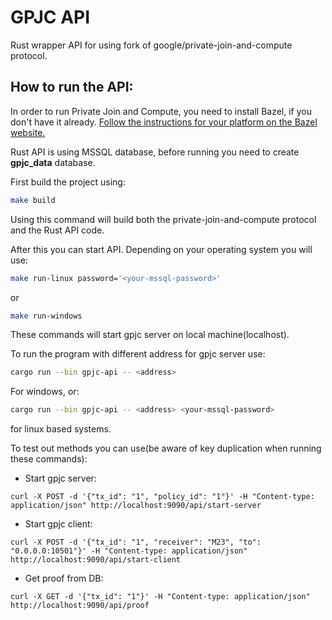 # GPJC API

Rust wrapper API for using fork of google/private-join-and-compute protocol.

## How to run the API:

In order to run Private Join and Compute, you need to install Bazel, if you
don't have it already.
[Follow the instructions for your platform on the Bazel website.](https://docs.bazel.build/versions/master/install.html)

Rust API is using MSSQL database, before running you need to create **gpjc_data** database.

First build the project using:
```bash
make build
```
Using this command will build both the private-join-and-compute protocol and the Rust API code.

After this you can start API. Depending on your operating system you will use:
```bash
make run-linux password='<your-mssql-password>'
```
or
```bash
make run-windows
```

These commands will start gpjc server on local machine(localhost).

To run the program with different address for gpjc server use:
```bash
cargo run --bin gpjc-api -- <address>
```
For windows, or:
```bash
cargo run --bin gpjc-api -- <address> <your-mssql-password>
```
for linux based systems.

To test out methods you can use(be aware of key duplication when running these commands):
- Start gpjc server:
```shell
curl -X POST -d '{"tx_id": "1", "policy_id": "1"}' -H "Content-type: application/json" http://localhost:9090/api/start-server
```
- Start gpjc client:
```shell
curl -X POST -d '{"tx_id": "1", "receiver": "M23", "to": "0.0.0.0:10501"}' -H "Content-type: application/json" http://localhost:9090/api/start-client
```
- Get proof from DB:
```shell
curl -X GET -d '{"tx_id": "1"}' -H "Content-type: application/json" http://localhost:9090/api/proof
```
